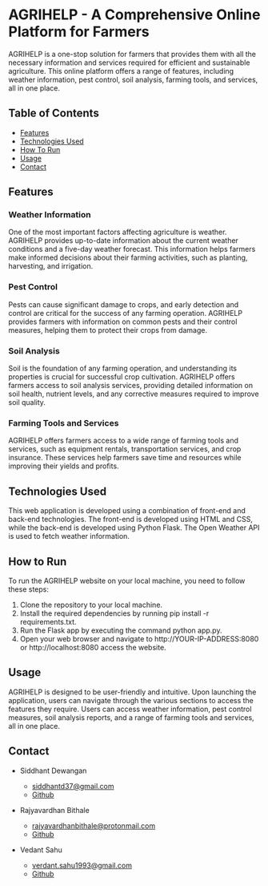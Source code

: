 # AGRIHELP - A Comprehensive Online Platform for Farmers
AGRIHELP is a one-stop solution for farmers that provides them with all the necessary information and services required for efficient and sustainable agriculture. This online platform offers a range of features, including weather information, pest control, soil analysis, farming tools, and services, all in one place.

## Table of Contents
- [Features](#features) 
- [Technologies Used](#technologies-used)
- [How To Run](#how-to-run)
- [Usage](#usage)
- [Contact](#contact)


## Features
### Weather Information
One of the most important factors affecting agriculture is weather. AGRIHELP provides up-to-date information about the current weather conditions and a five-day weather forecast. This information helps farmers make informed decisions about their farming activities, such as planting, harvesting, and irrigation.

### Pest Control
Pests can cause significant damage to crops, and early detection and control are critical for the success of any farming operation. AGRIHELP provides farmers with information on common pests and their control measures, helping them to protect their crops from damage.

### Soil Analysis
Soil is the foundation of any farming operation, and understanding its properties is crucial for successful crop cultivation. AGRIHELP offers farmers access to soil analysis services, providing detailed information on soil health, nutrient levels, and any corrective measures required to improve soil quality.

### Farming Tools and Services
AGRIHELP offers farmers access to a wide range of farming tools and services, such as equipment rentals, transportation services, and crop insurance. These services help farmers save time and resources while improving their yields and profits.

## Technologies Used
This web application is developed using a combination of front-end and back-end technologies. The front-end is developed using HTML and CSS, while the back-end is developed using Python Flask. The Open Weather API is used to fetch weather information.

## How to Run
To run the AGRIHELP website on your local machine, you need to follow these steps:

1. Clone the repository to your local machine.
2. Install the required dependencies by running pip install -r requirements.txt.
3. Run the Flask app by executing the command python app.py.
4. Open your web browser and navigate to http://YOUR-IP-ADDRESS:8080 or http://localhost:8080 access the website.

## Usage
AGRIHELP is designed to be user-friendly and intuitive. Upon launching the application, users can navigate through the various sections to access the features they require. Users can access weather information, pest control measures, soil analysis reports, and a range of farming tools and services, all in one place.

## Contact 
- Siddhant Dewangan
    * siddhantd37@gmail.com 
    * [Github](https://github.com/sidd-beast25)

- Rajyavardhan Bithale
    * rajyavardhanbithale@protonmail.com 
    * [Github](https://github.com/rajyavardhanbithale)

- Vedant Sahu
    * verdant.sahu1993@gmail.com 
    * [Github](https://github.com/vedantxtrem)
